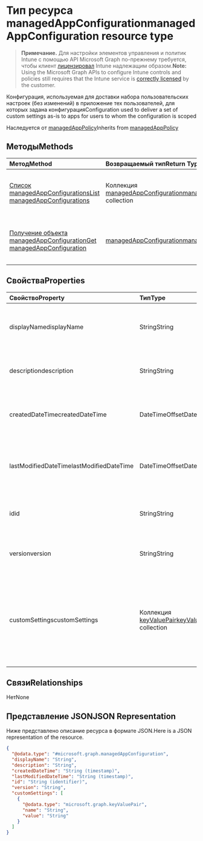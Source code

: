 # <a name="managedappconfiguration-resource-type"></a><span data-ttu-id="fd53d-101">Тип ресурса managedAppConfiguration</span><span class="sxs-lookup"><span data-stu-id="fd53d-101">managedAppConfiguration resource type</span></span>

> <span data-ttu-id="fd53d-102">**Примечание.** Для настройки элементов управления и политик Intune с помощью API Microsoft Graph по-прежнему требуется, чтобы клиент [лицензировал](https://go.microsoft.com/fwlink/?linkid=839381) Intune надлежащим образом.</span><span class="sxs-lookup"><span data-stu-id="fd53d-102">**Note:** Using the Microsoft Graph APIs to configure Intune controls and policies still requires that the Intune service is [correctly licensed](https://go.microsoft.com/fwlink/?linkid=839381) by the customer.</span></span>

<span data-ttu-id="fd53d-103">Конфигурация, используемая для доставки набора пользовательских настроек (без изменений) в приложение тех пользователей, для которых задана конфигурация</span><span class="sxs-lookup"><span data-stu-id="fd53d-103">Configuration used to deliver a set of custom settings as-is to apps for users to whom the configuration is scoped</span></span>

<span data-ttu-id="fd53d-104">Наследуется от [managedAppPolicy](../resources/intune_mam_managedapppolicy.md)</span><span class="sxs-lookup"><span data-stu-id="fd53d-104">Inherits from [managedAppPolicy](../resources/intune_mam_managedapppolicy.md)</span></span>

## <a name="methods"></a><span data-ttu-id="fd53d-105">Методы</span><span class="sxs-lookup"><span data-stu-id="fd53d-105">Methods</span></span>
|<span data-ttu-id="fd53d-106">Метод</span><span class="sxs-lookup"><span data-stu-id="fd53d-106">Method</span></span>|<span data-ttu-id="fd53d-107">Возвращаемый тип</span><span class="sxs-lookup"><span data-stu-id="fd53d-107">Return Type</span></span>|<span data-ttu-id="fd53d-108">Описание</span><span class="sxs-lookup"><span data-stu-id="fd53d-108">Description</span></span>|
|:---|:---|:---|
|[<span data-ttu-id="fd53d-109">Список managedAppConfigurations</span><span class="sxs-lookup"><span data-stu-id="fd53d-109">List managedAppConfigurations</span></span>](../api/intune_mam_managedappconfiguration_list.md)|<span data-ttu-id="fd53d-110">Коллекция [managedAppConfiguration](../resources/intune_mam_managedappconfiguration.md)</span><span class="sxs-lookup"><span data-stu-id="fd53d-110">[managedAppConfiguration](../resources/intune_mam_managedappconfiguration.md) collection</span></span>|<span data-ttu-id="fd53d-111">Список свойств и связей объектов [managedAppConfiguration](../resources/intune_mam_managedappconfiguration.md).</span><span class="sxs-lookup"><span data-stu-id="fd53d-111">List properties and relationships of the [managedAppConfiguration](../resources/intune_mam_managedappconfiguration.md) objects.</span></span>|
|[<span data-ttu-id="fd53d-112">Получение объекта managedAppConfiguration</span><span class="sxs-lookup"><span data-stu-id="fd53d-112">Get managedAppConfiguration</span></span>](../api/intune_mam_managedappconfiguration_get.md)|[<span data-ttu-id="fd53d-113">managedAppConfiguration</span><span class="sxs-lookup"><span data-stu-id="fd53d-113">managedAppConfiguration</span></span>](../resources/intune_mam_managedappconfiguration.md)|<span data-ttu-id="fd53d-114">Чтение свойств и связей объекта [managedAppConfiguration](../resources/intune_mam_managedappconfiguration.md).</span><span class="sxs-lookup"><span data-stu-id="fd53d-114">Read properties and relationships of the [managedAppConfiguration](../resources/intune_mam_managedappconfiguration.md) object.</span></span>|

## <a name="properties"></a><span data-ttu-id="fd53d-115">Свойства</span><span class="sxs-lookup"><span data-stu-id="fd53d-115">Properties</span></span>
|<span data-ttu-id="fd53d-116">Свойство</span><span class="sxs-lookup"><span data-stu-id="fd53d-116">Property</span></span>|<span data-ttu-id="fd53d-117">Тип</span><span class="sxs-lookup"><span data-stu-id="fd53d-117">Type</span></span>|<span data-ttu-id="fd53d-118">Описание</span><span class="sxs-lookup"><span data-stu-id="fd53d-118">Description</span></span>|
|:---|:---|:---|
|<span data-ttu-id="fd53d-119">displayName</span><span class="sxs-lookup"><span data-stu-id="fd53d-119">displayName</span></span>|<span data-ttu-id="fd53d-120">String</span><span class="sxs-lookup"><span data-stu-id="fd53d-120">String</span></span>|<span data-ttu-id="fd53d-121">Отображаемое имя политики.</span><span class="sxs-lookup"><span data-stu-id="fd53d-121">Policy display name.</span></span> <span data-ttu-id="fd53d-122">Наследуется от объекта [managedAppPolicy](../resources/intune_mam_managedapppolicy.md).</span><span class="sxs-lookup"><span data-stu-id="fd53d-122">Inherited from [managedAppPolicy](../resources/intune_mam_managedapppolicy.md)</span></span>|
|<span data-ttu-id="fd53d-123">description</span><span class="sxs-lookup"><span data-stu-id="fd53d-123">description</span></span>|<span data-ttu-id="fd53d-124">String</span><span class="sxs-lookup"><span data-stu-id="fd53d-124">String</span></span>|<span data-ttu-id="fd53d-125">Описание политики.</span><span class="sxs-lookup"><span data-stu-id="fd53d-125">The policy's description.</span></span> <span data-ttu-id="fd53d-126">Наследуется от объекта [managedAppPolicy](../resources/intune_mam_managedapppolicy.md).</span><span class="sxs-lookup"><span data-stu-id="fd53d-126">Inherited from [managedAppPolicy](../resources/intune_mam_managedapppolicy.md)</span></span>|
|<span data-ttu-id="fd53d-127">createdDateTime</span><span class="sxs-lookup"><span data-stu-id="fd53d-127">createdDateTime</span></span>|<span data-ttu-id="fd53d-128">DateTimeOffset</span><span class="sxs-lookup"><span data-stu-id="fd53d-128">DateTimeOffset</span></span>|<span data-ttu-id="fd53d-129">Дата и время создания политики.</span><span class="sxs-lookup"><span data-stu-id="fd53d-129">The date and time the policy was created.</span></span> <span data-ttu-id="fd53d-130">Наследуется от объекта [managedAppPolicy](../resources/intune_mam_managedapppolicy.md).</span><span class="sxs-lookup"><span data-stu-id="fd53d-130">Inherited from [managedAppPolicy](../resources/intune_mam_managedapppolicy.md)</span></span>|
|<span data-ttu-id="fd53d-131">lastModifiedDateTime</span><span class="sxs-lookup"><span data-stu-id="fd53d-131">lastModifiedDateTime</span></span>|<span data-ttu-id="fd53d-132">DateTimeOffset</span><span class="sxs-lookup"><span data-stu-id="fd53d-132">DateTimeOffset</span></span>|<span data-ttu-id="fd53d-133">Время последнего изменения политики.</span><span class="sxs-lookup"><span data-stu-id="fd53d-133">Last time the policy was modified.</span></span> <span data-ttu-id="fd53d-134">Наследуется от объекта [managedAppPolicy](../resources/intune_mam_managedapppolicy.md).</span><span class="sxs-lookup"><span data-stu-id="fd53d-134">Inherited from [managedAppPolicy](../resources/intune_mam_managedapppolicy.md)</span></span>|
|<span data-ttu-id="fd53d-135">id</span><span class="sxs-lookup"><span data-stu-id="fd53d-135">id</span></span>|<span data-ttu-id="fd53d-136">String</span><span class="sxs-lookup"><span data-stu-id="fd53d-136">String</span></span>|<span data-ttu-id="fd53d-137">Ключ объекта.</span><span class="sxs-lookup"><span data-stu-id="fd53d-137">Key of the entity.</span></span> <span data-ttu-id="fd53d-138">Наследуется от объекта [managedAppPolicy](../resources/intune_mam_managedapppolicy.md).</span><span class="sxs-lookup"><span data-stu-id="fd53d-138">Inherited from [managedAppPolicy](../resources/intune_mam_managedapppolicy.md)</span></span>|
|<span data-ttu-id="fd53d-139">version</span><span class="sxs-lookup"><span data-stu-id="fd53d-139">version</span></span>|<span data-ttu-id="fd53d-140">String</span><span class="sxs-lookup"><span data-stu-id="fd53d-140">String</span></span>|<span data-ttu-id="fd53d-141">Версия объекта.</span><span class="sxs-lookup"><span data-stu-id="fd53d-141">Version of the entity.</span></span> <span data-ttu-id="fd53d-142">Наследуется от объекта [managedAppPolicy](../resources/intune_mam_managedapppolicy.md).</span><span class="sxs-lookup"><span data-stu-id="fd53d-142">Inherited from [managedAppPolicy](../resources/intune_mam_managedapppolicy.md)</span></span>|
|<span data-ttu-id="fd53d-143">customSettings</span><span class="sxs-lookup"><span data-stu-id="fd53d-143">customSettings</span></span>|<span data-ttu-id="fd53d-144">Коллекция [keyValuePair](../resources/intune_mam_keyvaluepair.md)</span><span class="sxs-lookup"><span data-stu-id="fd53d-144">[keyValuePair](../resources/intune_mam_keyvaluepair.md) collection</span></span>|<span data-ttu-id="fd53d-145">Набор, состоящий из пар ключа и значения строки, которые отправляются в приложение для пользователей с заданной конфигурацией и не меняются этой службой</span><span class="sxs-lookup"><span data-stu-id="fd53d-145">A set of string key and string value pairs to be sent to apps for users to whom the configuration is scoped, unalterned by this service</span></span>|

## <a name="relationships"></a><span data-ttu-id="fd53d-146">Связи</span><span class="sxs-lookup"><span data-stu-id="fd53d-146">Relationships</span></span>
<span data-ttu-id="fd53d-147">Нет</span><span class="sxs-lookup"><span data-stu-id="fd53d-147">None</span></span>
## <a name="json-representation"></a><span data-ttu-id="fd53d-148">Представление JSON</span><span class="sxs-lookup"><span data-stu-id="fd53d-148">JSON Representation</span></span>
<span data-ttu-id="fd53d-149">Ниже представлено описание ресурса в формате JSON.</span><span class="sxs-lookup"><span data-stu-id="fd53d-149">Here is a JSON representation of the resource.</span></span>
<!-- {
  "blockType": "resource",
  "keyProperty": "id",
  "@odata.type": "microsoft.graph.managedAppConfiguration"
}
-->
``` json
{
  "@odata.type": "#microsoft.graph.managedAppConfiguration",
  "displayName": "String",
  "description": "String",
  "createdDateTime": "String (timestamp)",
  "lastModifiedDateTime": "String (timestamp)",
  "id": "String (identifier)",
  "version": "String",
  "customSettings": [
    {
      "@odata.type": "microsoft.graph.keyValuePair",
      "name": "String",
      "value": "String"
    }
  ]
}
```



